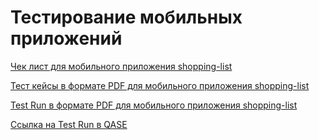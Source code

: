 # Тестирование мобильных приложений

[Чек лист для мобильного приложения shopping-list](https://docs.google.com/spreadsheets/d/1rQE4IhpVQ6HlIonVgn7r3WbKJnbpqKnbhjCGJeyt8Ys/edit?gid=1881426248#gid=1881426248)

[Тест кейсы в формате PDF для мобильного приложения shopping-list](https://github.com/ZzzYouth/mobile/blob/main/G9-2025-02-04.pdf)

[Test Run в формате PDF для мобильного приложения shopping-list](https://github.com/ZzzYouth/mobile/blob/main/G9-Express%2Brun%2B2025_02_05.pdf)

[Ссылка на Test Run в QASE ](https://app.qase.io/run/G9/dashboard/196)
